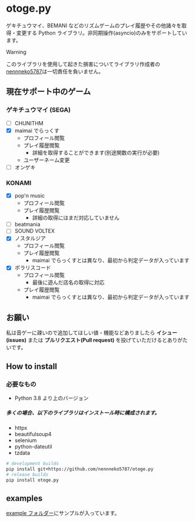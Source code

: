 # otoge.py

ゲキチュウマイ、BEMANI などのリズムゲームのプレイ履歴やその他諸々を取得・変更する Python ライブラリ。非同期操作(asyncio)のみをサポートしています。

> [!Warning]
> このライブラリを使用して起きた損害についてライブラリ作成者の[nennneko5787](https://x.com/Fng1Bot)は一切責任を負いません。

## 現在サポート中のゲーム

### ゲキチュウマイ (SEGA)

- [ ] CHUNITHM
- [x] maimai でらっくす
  - プロフィール閲覧
  - プレイ履歴閲覧
    - 詳細を取得することができます(別途関数の実行が必要)
  - ユーザーネーム変更
- [ ] オンゲキ

### KONAMI

- [x] pop'n music
  - プロフィール閲覧
  - プレイ履歴閲覧
    - 詳細の取得にはまだ対応していません
- [ ] beatmania
- [ ] SOUND VOLTEX
- [x] ノスタルジア
  - プロフィール閲覧
  - プレイ履歴閲覧
    - maimai でらっくすとは異なり、最初から判定データが入っています
- [x] ポラリスコード
  - プロフィール閲覧
    - 最後に遊んだ店名の取得に対応
  - プレイ履歴閲覧
    - maimai でらっくすとは異なり、最初から判定データが入っています

## お願い

私は音ゲーに疎いので追加してほしい値・機能などありましたら **イシュー(issues)** または **プルリクエスト(Pull request)** を投げていただけるとありがたいです。

## How to install

### 必要なもの

- Python 3.8 より上のバージョン

##### 多くの場合、以下のライブラリはインストール時に構成されます。

- httpx
- beautifulsoup4
- selenium
- python-dateutil
- tzdata

```bash
# development builds
pip install git+https://github.com/nennneko5787/otoge.py
# release builds
pip install otoge.py
```

## examples

[example フォルダー](/example)にサンプルが入っています。

